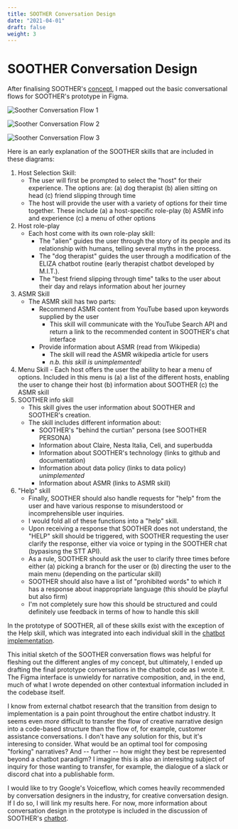 ```yaml
---
title: SOOTHER Conversation Design
date: "2021-04-01"
draft: false
weight: 3
---
```


# SOOTHER Conversation Design 

After finalising SOOTHER's [concept](/concept), I mapped out the basic conversational flows for SOOTHER's prototype in Figma. 

![Soother Conversation Flow 1](/images/soother_conversation_001.png)

![Soother Conversation Flow 2](/images/soother_conversation_002.png)

![Soother Conversation Flow 3](/images/soother_conversation_003.png)

Here is an early explanation of the SOOTHER skills that are included in these diagrams: 

1. Host Selection Skill: 
	- The user will first be prompted to select the "host" for their experience. The options are: (a) dog therapist (b) alien sitting on head (c) friend slipping through time
	- The host will provide the user with a variety of options for their time together. These include (a) a host-specific role-play (b) ASMR info and experience (c) a menu of other options
2. Host role-play
	- Each host come with its own role-play skill:
		- The "alien" guides the user through the story of its people and its relationship with humans, telling several myths in the process. 
		- The "dog therapist" guides the user through a modification of the ELIZA chatbot routine (early therapist chatbot developed by M.I.T.).
		- The "best friend slipping through time" talks to the user about their day and relays information about her journey
3. ASMR Skill 
	- The ASMR skill has two parts: 
		- Recommend ASMR content from YouTube based upon keywords supplied by the user
			- This skill will communicate with the YouTube Search API and return a link to the recommended content in SOOTHER's chat interface
		- Provide information about ASMR (read from Wikipedia)
			- The skill will read the ASMR wikipedia article for users
			- *n.b. this skill is unimplemented!*
4. Menu Skill
		- Each host offers the user the ability to hear a menu of options. Included in this menu is (a) a list of the different hosts, enabling the user to change their host (b) information about SOOTHER (c) the ASMR skill 
5. SOOTHER info skill 
	- This skill gives the user information about SOOTHER and SOOTHER's creation. 
	- The skill includes different information about: 
		- SOOTHER's "behind the curtian" persona (see SOOTHER PERSONA)
		- Information about Claire, Nesta Italia, Celi, and superbudda
		- Information about SOOTHER's technology (links to github and documentation)
		- Information about data policy (links to data policy) *unimplemented*
		- Information about ASMR (links to ASMR skill)
6. "Help" skill
	- Finally, SOOTHER should also handle requests for "help" from the user and have various response to misunderstood or incomprehensible user inquiries. 
	- I would fold all of these functions into a "help" skill. 
	- Upon receiving a response that SOOTHER does not understand, the "HELP" skill should be triggered, with SOOTHER requesting the user clarify the response, either via voice or typing in the SOOTHER chat (bypasisng the STT API). 
	- As a rule, SOOTHER should ask the user to clarify three times before either (a) picking a branch for the user or (b) directing the user to the main menu (depending on the particular skill)
	- SOOTHER should also have a list of "prohibited words" to which it has a response about inappropriate language (this should be playful but also firm)
	- I'm not completely sure how this should be structured and could definitely use feedback in terms of how to handle this skill 

In the prototype of SOOTHER, all of these skills exist with the exception of the Help skill, which was integrated into each individual skill in the [chatbot implementation](/docs/004-soother-chatbot). 

This initial sketch of the SOOTHER conversation flows was helpful for fleshing out the different angles of my concept, but ultimately, I ended up drafting the final prototype conversations in the chatbot code as I wrote it. The Figma interface is unwieldy for narrative composition, and, in the end, much of what I wrote depended on other contextual information included in the codebase itself.

I know from external chatbot research that the transition from design to implementation is a pain point throughout the entire chatbot industry. It seems even *more* difficult to transfer the flow of creative narrative design into a code-based structure than the flow of, for example, customer assistance conversations. I don't have any solution for this, but it's interesing to consider. What would be an optimal tool for composing "forking" narratives? And -- further -- how might they best be represented beyond a chatbot paradigm? I imagine this is also an interesitng subject of inquiry for those wanting to transfer, for example, the dialogue of a slack or discord chat into a publishable form. 

I would like to try Google's Voiceflow, which comes heavily recommended by conversation designers in the industry, for creative conversation design. If I do so, I will link my results here. For now, more information about conversation design in the prototype is included in the discussion of SOOTHER's [chatbot](/docs/004-soother-chatbot).